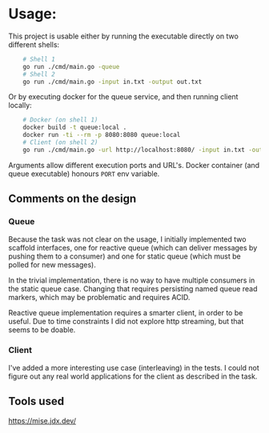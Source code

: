 # Usage:

This project is usable either by running the executable directly on two different shells:

```bash
    # Shell 1
    go run ./cmd/main.go -queue
    # Shell 2
    go run ./cmd/main.go -input in.txt -output out.txt
```

Or by executing docker for the queue service, and then running client locally:
```bash
    # Docker (on shell 1)
    docker build -t queue:local .
    docker run -ti --rm -p 8080:8080 queue:local
    # Client (on shell 2)
    go run ./cmd/main.go -url http://localhost:8080/ -input in.txt -output out.txt
```

Arguments allow different execution ports and URL's.
Docker container (and queue executable) honours `PORT` env variable.

## Comments on the design

### Queue

Because the task was not clear on the usage, I initially implemented two scaffold interfaces, one for
reactive queue (which can deliver messages by pushing them to a consumer) and one for static queue
(which must be polled for new messages).

In the trivial implementation, there is no way to have multiple consumers in the static queue case.
Changing that requires persisting named queue read markers, which may be problematic and requires ACID.

Reactive queue implementation requires a smarter client, in order to be useful. Due to time constraints
I did not explore http streaming, but that seems to be doable.

### Client

I've added a more interesting use case (interleaving) in the tests. I could not figure out any real world
applications for the client as described in the task.

## Tools used

https://mise.jdx.dev/
